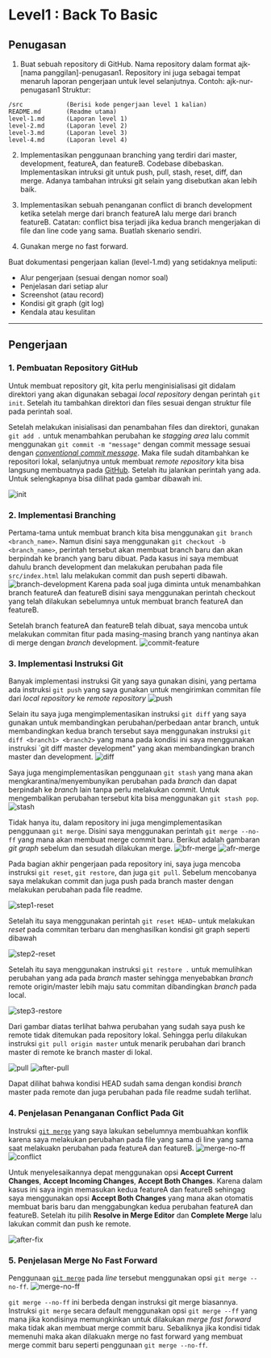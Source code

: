 # Level1 : Back To Basic

## Penugasan

1. Buat sebuah repository di GitHub. Nama repository dalam format ajk-[nama panggilan]-penugasan1. Repository ini juga sebagai tempat menaruh laporan pengerjaan untuk level selanjutnya.
Contoh: ajk-nur-penugasan1
Struktur: 
```
/src			(Berisi kode pengerjaan level 1 kalian)
README.md		(Readme utama)
level-1.md		(Laporan level 1)
level-2.md		(Laporan level 2)
level-3.md		(Laporan level 3)
level-4.md		(Laporan level 4)
```
2. Implementasikan penggunaan branching yang terdiri dari master, development, featureA, dan featureB. Codebase dibebaskan.
Implementasikan intruksi git untuk push, pull, stash, reset, diff, dan merge. Adanya tambahan intruksi git selain yang disebutkan akan lebih baik.

3. Implementasikan sebuah penanganan conflict di branch development ketika setelah merge dari branch featureA lalu merge dari branch featureB. 
Catatan: conflict bisa terjadi jika kedua branch mengerjakan di file dan line code yang sama. Buatlah skenario sendiri.

4. Gunakan merge no fast forward.

Buat dokumentasi pengerjaan kalian (level-1.md) yang setidaknya meliputi:
- Alur pengerjaan (sesuai dengan nomor soal)
- Penjelasan dari setiap alur
- Screenshot (atau record)
- Kondisi git graph (git log)
- Kendala atau kesulitan

---------------------
## Pengerjaan
### 1. Pembuatan Repository GitHub
Untuk membuat repository git, kita perlu menginisialisasi git didalam direktori yang akan digunakan sebagai _local repository_ dengan perintah `git init`.  Setelah itu tambahkan direktori dan files sesuai dengan struktur file pada perintah soal.

Setelah melakukan inisialisasi dan penambahan files dan direktori, gunakan `git add .` untuk menambahkan perubahan ke _stagging area_ lalu commit menggunakan `git commit -m "message"` dengan commit message sesuai dengan [_conventional commit message_](https://gist.github.com/qoomon/5dfcdf8eec66a051ecd85625518cfd13). Maka file sudah ditambahkan ke repositori lokal, selanjutnya untuk membuat _remote repository_ kita bisa langsung membuatnya pada [GitHub](https://github.com/new). Setelah itu jalankan perintah yang ada. Untuk selengkapnya bisa dilihat pada gambar dibawah ini.

![init](media/level-1/init.png)

### 2. Implementasi Branching
Pertama-tama untuk membuat branch kita bisa menggunakan `git branch <branch_name>`. Namun disini saya menggunakan `git checkout -b <branch_name>`, perintah tersebut akan membuat branch baru dan akan berpindah ke branch yang baru dibuat. Pada kasus ini saya membuat dahulu branch development dan melakukan perubahan pada file `src/index.html` lalu melakukan commit dan push seperti dibawah. 
![branch-development](media/level-1/branch-development.png)
Karena pada soal juga diminta untuk menambahkan branch featureA dan featureB disini saya menggunakan perintah checkout yang telah dilakukan sebelumnya untuk membuat branch featureA dan featureB.

Setelah branch featureA dan featureB telah dibuat, saya mencoba untuk melakukan commitan fitur pada masing-masing branch yang nantinya akan di merge dengan _branch_ development.
![commit-feature](media/level-1/commit-feature.png)

### 3. Implementasi Instruksi Git
Banyak implementasi instruksi Git yang saya gunakan disini, yang pertama ada instruksi `git push` yang saya gunakan untuk mengirimkan commitan file dari _local repository_ ke _remote repository_
![push](media/level-1/push.png)

Selain itu saya juga mengimplementasikan instruksi `git diff` yang saya gunakan untuk membandingkan perubahan/perbedaan antar branch, untuk membandingkan kedua branch tersebut saya menggunakan instruksi `git diff <branch1> <branch2>` yang mana pada kondisi ini saya menggunakan instruksi `git diff master development" yang akan membandingkan branch master dan development.
![diff](media/level-1/diff.png)

Saya juga mengimplementasikan penggunaan `git stash` yang mana akan mengkarantina/menyembunyikan perubahan pada _branch_ dan dapat berpindah ke _branch_ lain tanpa perlu melakukan commit. Untuk mengembalikan perubahan tersebut kita bisa menggunakan `git stash pop`.
![stash](media/level-1/stash.png)

Tidak hanya itu, dalam repository ini juga mengimplementasikan penggunaan `git merge`. Disini saya menggunakan perintah `git merge --no-ff` yang mana akan membuat merge commit baru. Berikut adalah gambaran _git graph_ sebelum dan sesudah dilakukan merge.
![bfr-merge](media/level-1/before-merge.png)
![afr-merge](media/level-1/after-merge.png)

Pada bagian akhir pengerjaan pada repository ini, saya juga mencoba instruksi `git reset`, `git restore`, dan juga `git pull`. Sebelum mencobanya saya melakukan commit dan juga push pada branch master dengan melakukan perubahan pada file readme.

![step1-reset](media/level-1/push-readme.png)

Setelah itu saya menggunakan perintah `git reset HEAD~` untuk melakukan _reset_ pada commitan terbaru dan menghasilkan kondisi git graph seperti dibawah

![step2-reset](media/level-1/reset.png)

Setelah itu saya menggunakan instruksi `git restore .` untuk memulihkan perubahan yang ada pada _branch_ master sehingga menyebabkan _branch_ remote origin/master lebih maju satu commitan dibandingkan _branch_ pada local.

![step3-restore](media/level-1/restore.png)

Dari gambar diatas terlihat bahwa perubahan yang sudah saya push ke remote tidak ditemukan pada repository lokal. Sehingga perlu dilakukan instruksi `git pull origin master` untuk menarik perubahan dari branch master di remote ke branch master di lokal.

![pull](media/level-1/pull.png)
![after-pull](media/level-1/after-pull.png)

Dapat dilihat bahwa kondisi HEAD sudah sama dengan kondisi _branch_ master pada remote dan juga perubahan pada file readme sudah terlihat.

### 4. Penjelasan Penanganan Conflict Pada Git
Instruksi [`git merge`](https://github.com/jjchoNC/ajk-jericho-penugasan1/blob/master/level-1.md?plain=1#L58) yang saya lakukan sebelumnya membuahkan konflik karena saya melakukan perubahan pada file yang sama di line yang sama saat melakuakn perubahan pada featureA dan featureB.
![merge-no-ff](media/level-1/merge-no-ff.png)
![conflict](media/level-1/conflict.png)

Untuk menyelesaikannya depat menggunakan opsi **Accept Current Changes**, **Accept Incoming Changes**, **Accept Both Changes**. Karena dalam kasus ini saya ingin memasukan kedua featureA dan featureB sehingag saya menggunakan opsi **Accept Both Changes** yang mana akan otomatis membuat baris baru dan menggabungkan kedua perubahan featureA dan featureB. Setelah itu pilih **Resolve in Merge Editor** dan **Complete Merge** lalu lakukan commit dan push ke remote.

![after-fix](media/level-1/after-fix.png)

### 5. Penjelasan Merge No Fast Forward
Penggunaan [`git merge`](https://github.com/jjchoNC/ajk-jericho-penugasan1/blob/master/level-1.md?plain=1#L58) pada _line_ tersebut menggunakan opsi `git merge --no-ff`.
![merge-no-ff](media/level-1/merge-no-ff.png)

`git merge --no-ff` ini berbeda dengan instruksi git merge biasannya. Instruksi `git merge` secara default menggunakan opsi `git merge --ff` yang mana jika kondisinya memungkinkan untuk dilakukan _merge fast forward_ maka tidak akan membuat merge commit  baru. Sebaliknya jika kondisi tidak memenuhi maka akan dilakuakn merge no fast forward yang membuat merge commit baru seperti penggunaan `git merge --no-ff`.